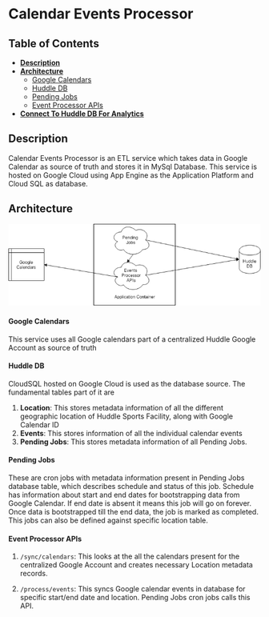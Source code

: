 # Calendar Events Processor

## Table of Contents

   * **[Description](#description)**
   * **[Architecture](#architecture)**
     * [Google Calendars](#google-calendars)
     * [Huddle DB](#huddle-db)
     * [Pending Jobs](#pending-jobs)
     * [Event Processor APIs](#event-processor-apis)
   * **[Connect To Huddle DB For Analytics](#connect-to-huddle-db-for-analytics)**


## Description
Calendar Events Processor is an ETL service which takes data in Google Calendar as source of truth and stores it in MySql Database.
This service is hosted on Google Cloud using App Engine as the Application Platform and Cloud SQL as database.

## Architecture
![Architecture](docs/architecture.png)

#### Google Calendars
This service uses all Google calendars part of a centralized Huddle Google Account as source of truth

#### Huddle DB
CloudSQL hosted on Google Cloud is used as the database source. The fundamental tables part of it are

1) **Location**: This stores metadata information of all the different geographic location of Huddle Sports Facility, along with Google Calendar ID    
2) **Events**: This stores information of all the individual calendar events    
2) **Pending Jobs**: This stores metadata information of all Pending Jobs.

#### Pending Jobs
These are cron jobs with metadata information present in Pending Jobs database table, which describes schedule and status of this job. Schedule has information about start and end dates for bootstrapping data from Google Calendar. If end date is absent it means this job will go on forever. Once data is bootstrapped till the end data, the job is marked as completed. This jobs can also be defined against specific location table.

#### Event Processor APIs
1) `/sync/calendars`: This looks at the all the calendars present for the centralized Google Account and creates necessary Location metadata records.

2) `/process/events`: This syncs Google calendar events in database for specific start/end date and location. Pending Jobs cron jobs calls this API.